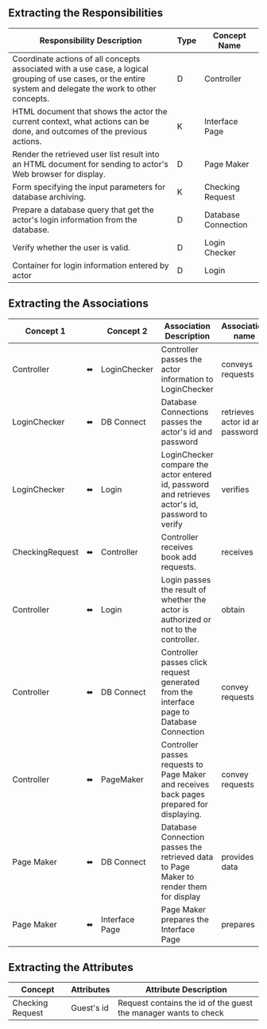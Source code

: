 ## Extracting the Responsibilities
| Responsibility Description | Type  | Concept Name                                                                                                       |
| --------- | - | -------------------------------------------------------------------------------------------------------------------- |
| Coordinate actions of all concepts associated with a use case, a logical grouping of use cases, or the entire system and delegate the work to other concepts.| D | Controller |
| HTML document that shows the actor the current context, what actions can be done, and outcomes of the previous actions.    | K | Interface Page |
| Render the retrieved user list result into an HTML document for sending to actor's Web browser for display.   | D | Page Maker|
| Form specifying the input parameters for database archiving.  | K | Checking Request |
| Prepare a database query that get the actor's login information from the database.  | D | Database Connection |
| Verify whether the user is valid.   | D | Login Checker |
| Container for login information entered by actor  | D | Login |

## Extracting the Associations
| Concept 1 |  | Concept 2 | Association Description  | Association name                                                                                  |
| --------- | - | -        | - | - |
| Controller | ⬌ | LoginChecker | Controller passes the actor information to LoginChecker | conveys requests |
| LoginChecker | ⬌ | DB Connect | Database Connections passes the actor's id and password  | retrieves actor id and password |
| LoginChecker | ⬌ | Login | LoginChecker compare the actor entered id, password and retrieves actor's id, password to verify | verifies |
| CheckingRequest | ⬌ | Controller | Controller receives book add requests. | receives |
| Controller | ⬌ | Login | Login passes the result of whether the actor is authorized or not to the controller. | obtain |
| Controller | ⬌ | DB Connect | Controller passes  click request generated from the interface page to Database Connection | convey requests |
| Controller | ⬌ | PageMaker | Controller passes requests to Page Maker and receives back pages prepared for displaying. | convey requests |
| Page Maker | ⬌ | DB Connect | Database Connection passes the retrieved data to Page Maker to render them for display | provides data |
| Page Maker | ⬌ | Interface Page | Page Maker prepares the Interface Page | prepares |

## Extracting the Attributes
| Concept | Attributes | Attribute Description                                                                                   |
| --------- | - |  - |
| Checking Request | Guest's id |  Request contains the id of the guest the manager wants to check |
